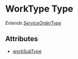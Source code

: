 # WorkType Type

*Extends [ServiceOrderType](ServiceOrderType.md)*

## Attributes

- [workSubType](ServiceOrderSubType.md)